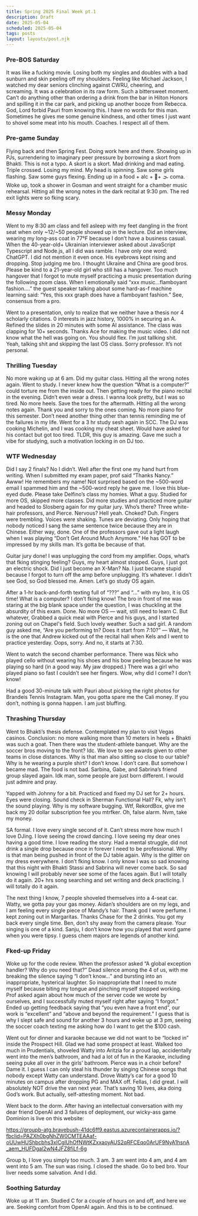 ```yaml
---
title: Spring 2025 Final Week pt.1
description: Draft
date: 2025-05-04
scheduled: 2025-05-04
tags: posts
layout: layouts/post.njk
---
```

<h3>Pre-BOS Saturday</h3> 
It was like a fucking movie. Losing both my singles and doubles with a bad sunburn and skin peeling off my shoulders. Feeling like Michael Jackson, I watched my dear seniors clinching against CWRU, cheering, and screaming. It was a celebration in its raw form. Such a bittersweet moment. Can’t do anything other than ordering a drink from the bar in Hilton Honors and spilling it in the car park, and picking up another booze from Rebecca. God, Lord forbid Pauri from knowing this. I have no words for this man. Sometimes he gives me some genuine kindness, and other times I just want to shovel some meat into his mouth. Coaches. I respect all of them. 

<h3>Pre-game Sunday</h3> 
Flying back and then Spring Fest. Doing work here and there. Showing up in PJs, surrendering to imaginary peer pressure by borrowing a skort from Bhakti. This is not a typo. A skort is a skort. Mad drinking and mad eating. Triple crossed. Losing my mind. My head is spinning. Saw some girls flashing. Saw some guys flexing. Ending up in a food + alc + 🍃+ 🌫️ coma. Woke up, took a shower in Gosman and went straight for a chamber music rehearsal. Hitting all the wrong notes in the dark recital at 9:30 pm. The red exit lights were so fking scary. 

<h3>Messy Monday</h3> 
Went to my 8:30 am class and fell asleep with my feet dangling in the front seat when only ~12/~50 people showed up in the lecture. Did an interview, wearing my long-ass coat in 77°F because I don’t have a business casual. When the 40-year-old+ Ukrainian interviewer asked about JavaScript Typescript and Node.js, all I did was ramble. I have only one word: ChatGPT. I did not mention it even once. His eyebrows kept rising and dropping. Stop judging me bro. I thought Ukraine and China are good bros. Please be kind to a 21-year-old girl who still has a hangover. Too much hangover that I forgot to mute myself practicing a music presentation during the following zoom class. When I emotionally said “xxx music…flamboyant fashion….” the guest speaker talking about some hard-as-f machine learning said: “Yes, this xxx graph does have a flamboyant fashion.” See, consensus from a pro.

Went to a presentation, only to realize that we neither have a thesis nor 4 scholarly citations. 0 interests in jazz history, 1000% in securing an A. Refined the slides in 20 minutes with some AI assistance. The class was clapping for 10+ seconds. Thanks Ace for making the music video. I did not know what the hell was going on. You should flex. I’m just tallking shit. Yeah, talking shit and skipping the last OS class. Sorry professor. It’s not personal.

<h3>Thrilling Tuesday</h3> 
No more waking up at 6 am. Did my guitar class. Hitting all the wrong notes again. Went to study. I never knew how the question “What is a computer?” could torture me from the inside out. Then getting ready for the piano recital in the evening. Didn’t even wear a dress. I wanna look pretty, but I was so tired. No more heels. Save the toes for the aftermath. Hitting all the wrong notes again. Thank you and sorry to the ones coming. No more piano for this semester. Don’t need another thing other than tennis reminding me of the failures in my life. Went for a 3 hr study sesh again in SCC. The DJ was cooking Michelin, and I was cooking my cheat sheet. Would have asked for his contact but got too tired. TLDR, this guy is amazing. Gave me such a vibe for studying, such a motivation locking in on DJ too.

<h3>WTF Wednesday</h3> 
Did I say 2 finals? No I didn’t. Well after the first one my hand hurt from writing. When I submitted my exam paper, prof said “Thanks Nancy.” Awww! He remembers my name! Not surprised based on the ~500-word email I spammed him and the ~500-word reply he gave me. I love this blue-eyed dude. Please take Delfino’s class my homies. What a guy. Studied for more OS, skipped more classes. Did more studies and practiced more guitar and headed to Slosberg again for my guitar jury. Who’s there? Three white-hair professors, and Pierce. Nervous? Hell yeah. Choked? Duh. Fingers were trembling. Voices were shaking. Tunes are deviating. Only hoping that nobody noticed I sang the same sentence twice because they are in Chinese. Either way, done. One of the professors gave out a light laugh when I was playing “Don’t Get Around Much Anymore.” He has GOT to be impressed by my skills man. It’s gotta be because of that. 

Guitar jury done! I was unplugging the cord from my amplifier. Oops, what’s that fking stinging feeling? Guys, my heart almost stopped. Guys, I just got an electric shock. Did I just become an X-Man? Na. I just became stupid because I forgot to turn off the amp before unplugging. It’s whatever. I didn’t see God, so God blessed me. Amen. Let’s go study OS again.

After a 1-hr back-and-forth texting full of “???” and “...” with my bro, it is OS time! What is a computer? I don’t fking know! The bro in front of me was staring at the big blank space under the question, I was chuckling at the absurdity of this exam. Done. No more OS — wait, still need to learn C. But whatever, Grabbed a quick meal with Pierce and his guys, and I started zoning out on Chapel's field. Such lovely weather. Such a sad girl. A random guy asked me, “Are you performing tn? Does it start from 7:10?” — Wait, he is the one that Andrew kicked out of the recital hall when Kels and I went to practice yesterday. Oops, sorry. And no, it starts at 7:30.

Went to watch the second chamber performance. There was Nick who played cello without wearing his shoes and his bow peeling because he was playing so hard (in a good way. My jaw dropped.) There was a girl who played piano so fast I couldn’t see her fingers. Wow, why did I come? I don’t know!

Had a good 30-minute talk with Pauri about picking the right photos for Brandeis Tennis Instagram. Man, you gotta spare me the Cali money. If you don’t, nothing is gonna happen. I am just bluffing.

<h3>Thrashing Thursday</h3> 
Went to Bhakti’s thesis defense. Contemplated my plan to visit Vegas casinos. Conclusion: no more walking more than 10 meters in heels + Bhakti was such a goat. Then there was the student-athlete banquet. Why are the soccer bros moving to the front? Idc. We love to see awards given to other teams in close distances. Why is that man also sitting so close to our table? Why is he wearing a purple shirt? I don’t know. I don’t care. But somehow I became mad. The food is not bad. Sarbina, Gabe, and Sabrina’s friend group slayed again. Idk man, some people are just born different. I would just admire and pray.

Yapped with Johnny for a bit. Practiced and fixed my DJ set for 2+ hours. Eyes were closing. Sound check in Sherman Functional Hall? Fk, why isn’t the sound playing. Why is my software bugging. Wtf, RekordBox, give me back my 20 dollar subscription fee you mtrfker. Oh, false alarm. Nvm, take my money.

SA formal. I love every single second of it. Can’t stress more how much I love DJing. I love seeing the crowd dancing. I love seeing my dear ones having a good time. I love reading the story. Had a mental struggle, did not drink a single drop because once in forever I need to be professional. Why is that man being pushed in front of the DJ table again. Why is the glitter on my dress everywhere. I don’t fking know. I only know I was so sad knowing that this night with Bhakti Stassi and Sabrina will never come back. So sad knowing I will probably never see some of the faces again. But I will totally do it again. 20+ hrs song searching and set writing and deck practicing. I will totally do it again. 

The next thing I know, 7 people shoveled themselves into a 4-seat car. Watty, we gotta pay your gas money. Aidan’s shoulders are on my legs, and I am feeling every single piece of Mandy’s hair. Thank god I wore perfume. I kept zoning out in Margaritas. Thanks Chase for the 2 drinks. You got my back every single time. Ben, don’t shy away from the camera please. Your singing is one of a kind. Sanju, I don’t know how you played that word game when you were tipsy. I guess chem majors are legends of another kind.

<h3>Fked-up Friday</h3> 
Woke up for the code review. When the professor asked “A global exception handler? Why do you need that?” Dead silence among the 4 of us, with me breaking the silence saying “I don’t know…” and bursting into an inappropriate, hysterical laughter. So inappropriate that I need to mute myself because biting my tongue and pinching myself stopped working. Prof asked again about how much of the server code we wrote by ourselves, and I successfully muted myself right after saying “I forgot.” Ended up getting feedback saying that “you even have a front end”, our work is “excellent” and “above and beyond the requirement.” I guess that is why I slept safe and sound for another 3 hours and woke up at 3 pm, seeing the soccer coach texting me asking how do I want to get the $100 cash.

Went out for dinner and karaoke because we did not want to be “locked in” inside the Prospect Hill. Glad we had some prospect at least. Walked too much in Prudentials, shoveled Watty into Aritzia for a proud lap, accidentally went into the men’s bathroom, and had a lot of fun in the Karaoke, including seeing puke all over in the girls’ bathroom. Pierce was in a choir before? Dame it. I guess I can only steal his thunder by singing Chinese songs that nobody except Watty can understand. Drove Watty’s car for a good 10 minutes on campus after dropping PG and MAX off. Fellas, I did great. I will absolutely NOT drive the van next year. That’s saving 10 lives, aka doing God’s work. But actually, self-attesting moment. Not bad.

Went back to the dorm. After having an intellectual conversation with my dear friend OpenAI and 3 failures of deployment, our wicky-ass game Dominion is live on this website: 

https://groupb-atg.bravebush-41dc6ff9.eastus.azurecontainerapps.io/?fbclid=PAZXh0bgNhZW0CMTEAAaf-oUUwHUShbcbhs3xICglUhOfNWtKZxxaoyAUS2qRFCEqo0ArUF9NyA1hsnA_aem_HUFDgal2wN4JFZ8fiLf-6g

Group b, I love you simply too much. 3 am. 3 am went into 4 am, and 4 am went into 5 am. The sun was rising. I closed the shade. Go to bed bro. Your liver needs some salvation. And I did. 

<h3>Soothing Saturday</h3> 
Woke up at 11 am. Studied C for a couple of hours on and off, and here we are. Seeking comfort from OpenAI again. And this is to be continued. 


